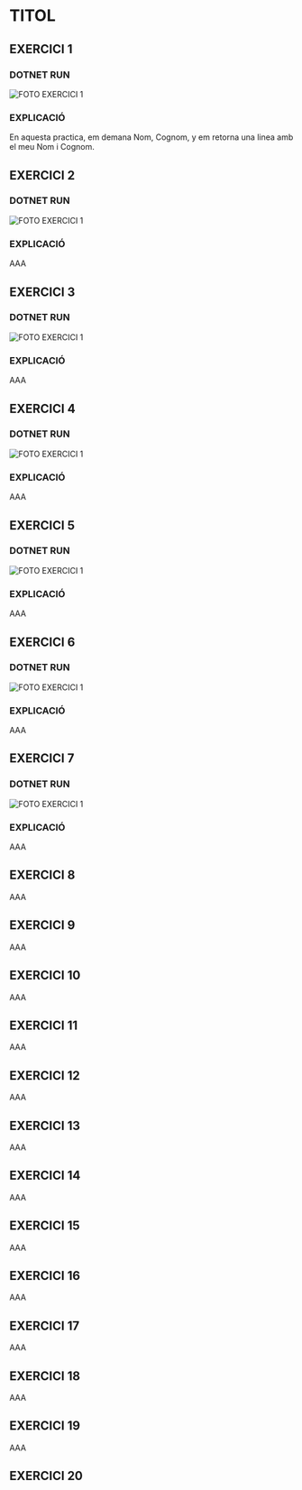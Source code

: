 # TITOL
## EXERCICI 1

### DOTNET RUN
![FOTO EXERCICI 1](/exercicis/fotos/EX_1.png)
### EXPLICACIÓ
En aquesta practica, em demana Nom, Cognom, y em retorna una linea amb el meu Nom i Cognom.
## EXERCICI 2
### DOTNET RUN
![FOTO EXERCICI 1](/exercicis/fotos/EX_2.png)
### EXPLICACIÓ
AAA
## EXERCICI 3
### DOTNET RUN
![FOTO EXERCICI 1](/exercicis/fotos/EX_3.png)
### EXPLICACIÓ
AAA
## EXERCICI 4
### DOTNET RUN
![FOTO EXERCICI 1](/exercicis/fotos/EX_4.png)
### EXPLICACIÓ
AAA
## EXERCICI 5
### DOTNET RUN
![FOTO EXERCICI 1](/exercicis/fotos/EX_5.png)
### EXPLICACIÓ
AAA
## EXERCICI 6
### DOTNET RUN
![FOTO EXERCICI 1](/exercicis/fotos/EX_6.png)
### EXPLICACIÓ
AAA
## EXERCICI 7
### DOTNET RUN
![FOTO EXERCICI 1](/exercicis/fotos/EX_7.png)
### EXPLICACIÓ
AAA
## EXERCICI 8
AAA
## EXERCICI 9
AAA
## EXERCICI 10
AAA
## EXERCICI 11
AAA
## EXERCICI 12
AAA
## EXERCICI 13
AAA
## EXERCICI 14
AAA
## EXERCICI 15
AAA
## EXERCICI 16
AAA
## EXERCICI 17
AAA
## EXERCICI 18
AAA
## EXERCICI 19
AAA
## EXERCICI 20
